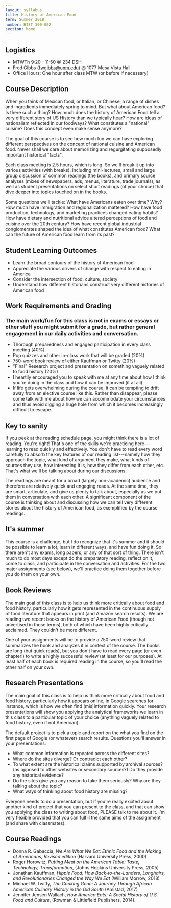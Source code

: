 ```yaml
---
layout: syllabus
title: History of American Food
term: Summer 2018
number: HIST 300-002
section: home
---
```


## Logistics
- MTWTh 9:20 - 11:50 @ 234 DSH
- Fred Gibbs \([fwgibbs@unm.edu](mailto:fwgibbs@unm.edu)\) @ 1077 Mesa Vista Hall
- Office Hours: One hour after class MTW (or before if necessary)

## Course Description
When you think of Mexican food, or Italian, or Chinese, a range of dishes and ingredients immediately spring to mind. But what about American food? Is there such a thing? How much does the history of American Food tell a very different story of US History than we typically hear? How are ideas of nationalism reflected in our foodways? What constitutes a "national" cuisine? Does this concept even make sense anymore?

The goal of this course is to see how much fun we can have exploring different perspectives on the concept of national cuisine and American food. Never shall we care about memorizing and regurgitating supposedly important historical "facts".

Each class meeting is 2.5 hours, which is long. So we'll break it up into various activities (with breaks), including mini-lectures, small and large group discussion of common readings (the books), and primary source analyses (mixes of newspapers, ads, menus, literature, trade journals), as well as student presentations on select short readings (of your choice) that dive deeper into topics touched on in the books.

Some questions we'll tackle: What have Americans eaten over time? Why? How much have immigration and regionalization mattered? How have food production, technology, and marketing practices changed eating habits? How have dietary and nutritional advice altered perceptions of food and cuisine over the 20th century? How have recent global industrial conglomerates shaped the idea of what constitutes American food? What can the future of American food learn from its past?


## Student Learning Outcomes
- Learn the broad contours of the history of American food
- Appreciate the various drivers of change with respect to eating in America
- Consider the intersection of food, culture, society
- Understand how different historians construct very different histories of American food


## Work Requirements and Grading

### The main work/fun for this class is not in exams or essays or other stuff you might submit for a grade, but rather general engagement in our daily activities and conversation.

- Thorough preparedness and engaged participation in every class meeting  (40%)
- Pop quizzes and other in-class work that will be graded (20%)
- 750-word book review of either Kauffman or Twitty (20%)
- "Final" Research project and presentation on something vaguely related to food history (20%)
- I heartily encouraged you to speak with me at any time about how I think you're doing in the class and how it can be improved (if at all)
- If life gets overwhelming during the course, it can be tempting to drift away from an elective course like this. Rather than disappear, please come talk with me about how we can accommodate your circumstances and thus avoid digging a huge hole from which it becomes increasingly difficult to escape.

## Key to sanity
If you peek at the reading schedule page, you might think there is a lot of reading. You're right! That's one of the skills we're practicing here---learning to read quickly and effectively. You don't have to read every word carefully to absorb the key features of our reading list---namely how they approach the topic, what kind of argument they make, what kinds of sources they use, how interesting it is, how they differ from each other, etc. That's what we'll be talking about during our discussions.

The readings are meant for a broad (largely non-academic) audience and therefore are relatively quick and engaging reads. At the same time, they are smart, articulate, and give us plenty to talk about, especially as we put them in conversation with each other. A significant component of the course is thinking about and discussing how we can tell very different stories about the history of American food, as exemplified by the course readings.

## It's summer
This course is a challenge, but I do recognize that it's summer and it should be possible to learn a lot, learn in different ways, and have fun doing it. So there aren't any exams, long papers, or any of that sort of thing. There isn't much to do most days except do the preparatory reading, reflect on it, come to class, and participate in the conversation and activities. For the two major assignments (see below), we'll practice doing them together before you do them on your own.

## Book Reviews
The main goal of this class is to help us think more critically about food and food history, particularly how it gets represented in the continuous supply of food literature that appears in print (and Amazon search results). We are reading two recent books on the history of American Food (though not advertised in those terms), both of which have been highly critically acclaimed. They couldn't be more different.

One of your assignments will be to provide a 750-word review that summarizes the book and analyzes it in context of the course. The books are long (but quick reads), but you don't have to read every page (or even chapter!) to write a highly successful review (at least for our purposes). At least half of each book is required reading in the course, so you'll read the other half on your own.

## Research Presentations
The main goal of this class is to help us think more critically about food and food history, particularly how it appears online, in Google searches for instance, which is how we often find (mis)information quickly. Your research presentations will show you applying the analytical frameworks we learn in this class to a particular topic of your choice (anything vaguely related to food history, even if not American).

The default project is to pick a topic and report on the what you find on the first page of Google (or whatever) search results. Questions you'll answer in your presentations:
- What common information is repeated across the different sites?
- Where do the sites diverge? Or contradict each other?
- To what extent are the historical claims supported by archival sources? (as opposed to other websites or secondary sources?) Do they provide any historical evidence?
- Do the sites give you any reason to take them seriously? Why are they talking about the topic?
- What ways of thinking about food history are missing?

Everyone needs to do a presentation, but if you're really excited about another kind of project that you can present to the class, and that can show you applying the class to writing about food, PLEASE talk to me about it. I'm very flexible provided that you can fulfill the same aims of the assignment (and share with classmates).


## Course Readings
- Donna R. Gabaccia, _We Are What We Eat: Ethnic Food and the Making of Americans, Revised edition_ (Harvard University Press, 2000)
- Roger Horowitz, _Putting Meat on the American Table: Taste, Technology, Transformation_, (Johns Hopkins University Press, 2005)
- Jonathan Kauffman, _Hippie Food: How Back-to-the-Landers, Longhairs, and Revolutionaries Changed the Way We Eat_ (William Morrow, 2018)
- Michael W. Twitty, _The Cooking Gene: A Journey Through African American Culinary History in the Old South_ (Amistad, 2017)
- Jennifer Jensen Wallach, _How America Eats: A Social History of U.S. Food and Culture_,  (Rowman & Littlefield Publishers, 2014).
